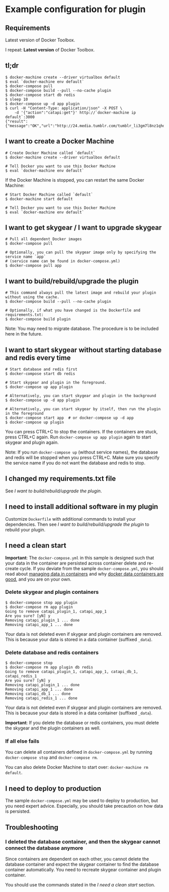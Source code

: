 # Example configuration for plugin

## Requirements

Latest version of Docker Toolbox.

I repeat: **Latest version** of Docker Toolbox.

## tl;dr

```shell
$ docker-machine create --driver virtualbox default
$ eval `docker-machine env default`
$ docker-compose pull
$ docker-compose build --pull --no-cache plugin
$ docker-compose start db redis
$ sleep 10
$ docker-compose up -d app plugin
$ curl -H "Content-Type: application/json" -X POST \
    -d '{"action":"catapi:get"}' http://`docker-machine ip default`:3000
{"result":{"message":"OK","url":"http://24.media.tumblr.com/tumblr_li3gm7l8nz1qhd9p6o1_1280.jpg"}}
```

## I want to create a Docker Machine

```shell
# Create Docker Machine called `default`
$ docker-machine create --driver virtualbox default

# Tell Docker you want to use this Docker Machine
$ eval `docker-machine env default`
```

If the Docker Machine is stopped, you can restart the same Docker Machine:

```shell
# Start Docker Machine called `default`
$ docker-machine start default

# Tell Docker you want to use this Docker Machine
$ eval `docker-machine env default`
```

## I want to get skygear / I want to upgrade skygear

```shell
# Pull all dependent Docker images
$ docker-compose pull

# Optionally, you can pull the skygear image only by specifying the service name `app`
# (service name can be found in docker-compose.yml)
$ docker-compose pull app
```

## I want to build/rebuild/upgrade the plugin

```shell
# This command always pull the latest image and rebuild your plugin without using the cache.
$ docker-compose build --pull --no-cache plugin

# Optionally, if what you have changed is the Dockerfile and requirements.txt:
$ docker-compose build plugin
```

Note: You may need to migrate database. The procedure is to be included
here in the future.

## I want to start skygear without starting database and redis every time

```shell
# Start database and redis first
$ docker-compose start db redis

# Start skygear and plugin in the foreground.
$ docker-compose up app plugin

# Alternatively, you can start skygear and plugin in the background
$ docker-compose up -d app plugin

# Alternatively, you can start skygear by itself, then run the plugin in the foreground
$ docker-compose start app  # or docker-compose up -d app
$ docker-compose up plugin
```

You can press CTRL+C to stop the containers. If the containers are stuck,
press CTRL+C again. Run `docker-compose up app plugin` again to start skygear
and plugin again.

Note: If you run `docker-compose up` (without service names), the
database and redis will be stopped when you press CTRL+C. Make sure
you specify the service name if you do not want the database and redis
to stop.

## I changed my requirements.txt file

See *I want to build/rebuild/upgrade the plugin*.

## I need to install additional software in my plugin

Customize `Dockerfile` with additional commands to install your dependencies.
Then see *I want to build/rebuild/upgrade the plugin* to rebuild your plugin.

## I need a clean start

**Important**: The `docker-compose.yml` in this sample is designed such that your data
in the container are persisted across container delete and re-create cycle.
If you deviate from the sample `docker-compose.yml`, you should read about
[managing data in
containers](https://docs.docker.com/engine/userguide/dockervolumes/) and why
[docker data containers are good](https://medium.com/@ramangupta/why-docker-data-containers-are-good-589b3c6c749e), and you are on your own.

### Delete skygear and plugin containers

```shell
$ docker-compose stop app plugin
$ docker-compose rm app plugin  
Going to remove catapi_plugin_1, catapi_app_1
Are you sure? [yN] y
Removing catapi_plugin_1 ... done
Removing catapi_app_1 ... done
```

Your data is not deleted even if skygear and plugin containers are removed.
This is because your data is stored in a data container (suffixed `_data`).

### Delete database and redis containers

```shell
$ docker-compose stop
$ docker-compose rm app plugin db redis
Going to remove catapi_plugin_1, catapi_app_1, catapi_db_1, catapi_redis_1
Are you sure? [yN] y
Removing catapi_plugin_1 ... done
Removing catapi_app_1 ... done
Removing catapi_db_1 ... done
Removing catapi_redis_1 ... done
```

Your data is not deleted even if skygear and plugin containers are removed.
This is because your data is stored in a data container (suffixed `_data`).

**Important**: If you delete the database or redis containers,
you must delete the skygear and the plugin containers as well.

### If all else fails

You can delete all containers defined in `docker-compose.yml` by
running `docker-compose stop` and `docker-compose rm`.

You can also delete Docker Machine to start over: `docker-machine rm default`.

## I need to deploy to production

The sample `docker-compose.yml` may be used to deploy to production, but
you need expert advice. Especially, you should take precaution on how
data is persisted.

## Troubleshooting

### I deleted the database container, and then the skygear cannot connect the database anymore

Since containers are dependent on each other, you cannot delete the database
container and expect the skygear container to find the database container
automatically. You need to recreate skygear container and plugin container.

You should use the commands stated in the *I need a clean start* section.
